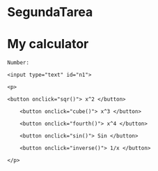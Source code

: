 # SegundaTarea
<!DOCTYPE html><html><head>

<title>Calculator</title><meta charset="utf-8">

<script type="text/javascript">

function sqr() {  
	
	var num = document.getElementById("n1"); 
	 
	num.value = Math.pow(num.value, 2);

}

function cube() {  
	
	var num = document.getElementById("n1"); 
	
	num.value = Math.pow(num.value, 3);

}

function fourth() {
	
	var num = document.getElementById("n1");
	
	num.value = Math.pow(num.value, 4);

}

function sin() {  
	
	var num = document.getElementById("n1"); 
	 
	num.value = Math.sin(num.value, 3);

}

function inverse() {  
	
	var num = document.getElementById("n1"); 
	 
	num.value = 1/(num.value);

}

</script>

</head>

<body>
	
<h1>My calculator</h1> 
	 
	Number:
	 
	<input type="text" id="n1"> 
	 
	<p>
		 
	<button onclick="sqr()"> x^2 </button>  
		 
		<button onclick="cube()"> x^3 </button>
		 
		<button onclick="fourth()"> x^4 </button>
		 
		<button onclick="sin()"> Sin </button>  
	   	 
		<button onclick="inverse()"> 1/x </button>  
	
	</p>

</body>	

</html>
